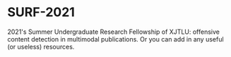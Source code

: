 # SURF-2021
2021's Summer Undergraduate Research Fellowship of XJTLU: offensive content detection in multimodal publications.
Or you can add in any useful (or useless) resources. 
